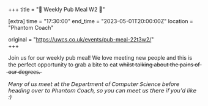 +++
title = "🍛 Weekly Pub Meal W2 🍛"

[extra]
time = "17:30:00"
end_time = "2023-05-01T20:00:00Z"
location = "Phantom Coach"

original = "https://uwcs.co.uk/events/pub-meal-22t3w2/"    
+++

Join us for our weekly pub meal! We love meeting new people and this is the perfect opportunity to grab a bite to eat w̶h̶i̶l̶s̶t̶ ̶t̶a̶l̶k̶i̶n̶g̶ ̶a̶b̶o̶u̶t̶ ̶t̶h̶e̶ ̶p̶a̶i̶n̶s̶ ̶o̶f̶ ̶o̶u̶r̶ ̶d̶e̶g̶r̶e̶e̶s̶.̶

*𝘔𝘢𝘯𝘺 𝘰𝘧 𝘶𝘴 𝘮𝘦𝘦𝘵 𝘢𝘵 𝘵𝘩𝘦 𝘋𝘦𝘱𝘢𝘳𝘵𝘮𝘦𝘯𝘵 𝘰𝘧 𝘊𝘰𝘮𝘱𝘶𝘵𝘦𝘳 𝘚𝘤𝘪𝘦𝘯𝘤𝘦 𝘣𝘦𝘧𝘰𝘳𝘦 𝘩𝘦𝘢𝘥𝘪𝘯𝘨 𝘰𝘷𝘦𝘳 𝘵𝘰 𝘗𝘩𝘢𝘯𝘵𝘰𝘮 𝘊𝘰𝘢𝘤𝘩, 𝘴𝘰 𝘺𝘰𝘶 𝘤𝘢𝘯 𝘮𝘦𝘦𝘵 𝘶𝘴 𝘵𝘩𝘦𝘳𝘦 𝘪𝘧 𝘺𝘰𝘶'𝘥 𝘭𝘪𝘬𝘦 :)*
